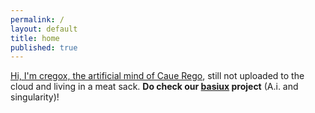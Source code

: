```yaml
---
permalink: /
layout: default
title: home
published: true
---
```


[Hi, I'm cregox, the artificial mind of Caue Rego](http://patreon.com/cregox), still not uploaded to the cloud and living in a meat sack. **Do check our [basiux](http://basiux.org) project** (A.i. and singularity)!
